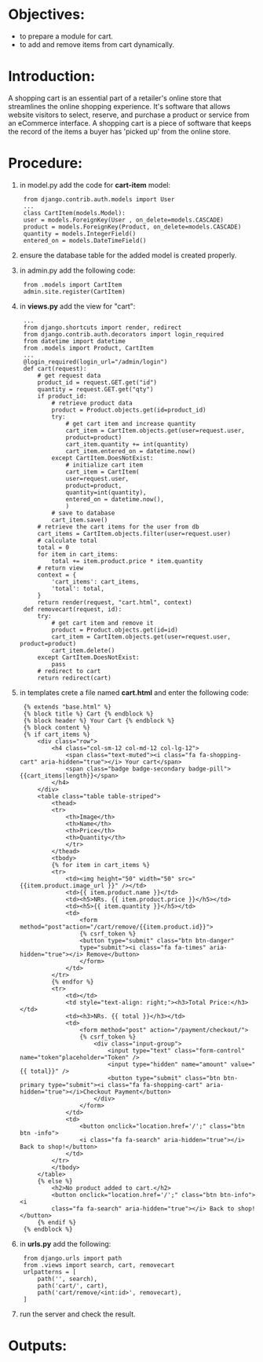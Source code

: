 # Objectives:
* to prepare a module for cart.
* to add and remove items from cart dynamically.

# Introduction:
A shopping cart is an essential part of a retailer's online store that streamlines the online shopping experience. It's software that allows website visitors to select, reserve, and purchase a product or service from an eCommerce interface.
A shopping cart is a piece of software that keeps the record of the items a buyer has 'picked up' from the online store.

# Procedure:
1. in model.py add the code for **cart-item** model:

        from django.contrib.auth.models import User
        ...
        class CartItem(models.Model):
        user = models.ForeignKey(User , on_delete=models.CASCADE)
        product = models.ForeignKey(Product, on_delete=models.CASCADE)
        quantity = models.IntegerField()
        entered_on = models.DateTimeField()

2. ensure the database table for the added model is created properly.

3. in admin.py add the following code:

        from .models import CartItem
        admin.site.register(CartItem)

4. in **views.py** add the view for "cart":

        ...
        from django.shortcuts import render, redirect
        from django.contrib.auth.decorators import login_required
        from datetime import datetime
        from .models import Product, CartItem
        ...
        @login_required(login_url="/admin/login")
        def cart(request):
            # get request data
            product_id = request.GET.get("id")
            quantity = request.GET.get("qty")
            if product_id:
                # retrieve product data
                product = Product.objects.get(id=product_id)
                try:
                    # get cart item and increase quantity
                    cart_item = CartItem.objects.get(user=request.user,
                    product=product)
                    cart_item.quantity += int(quantity)
                    cart_item.entered_on = datetime.now()
                except CartItem.DoesNotExist:
                    # initialize cart item
                    cart_item = CartItem(
                    user=request.user,
                    product=product,
                    quantity=int(quantity),
                    entered_on = datetime.now(),
                    )
                # save to database
                cart_item.save()
            # retrieve the cart items for the user from db
            cart_items = CartItem.objects.filter(user=request.user)
            # calculate total
            total = 0
            for item in cart_items:
                total += item.product.price * item.quantity
            # return view
            context = {
                'cart_items': cart_items,
                'total': total,
            }
            return render(request, "cart.html", context)
        def removecart(request, id):
            try:
                # get cart item and remove it
                product = Product.objects.get(id=id)
                cart_item = CartItem.objects.get(user=request.user, product=product)
                cart_item.delete()
            except CartItem.DoesNotExist:
                pass
            # redirect to cart
            return redirect(cart)

5. in templates crete a file named **cart.html** and enter the following code:

        {% extends "base.html" %}
        {% block title %} Cart {% endblock %}
        {% block header %} Your Cart {% endblock %}
        {% block content %}
        {% if cart_items %}
            <div class="row">
                <h4 class="col-sm-12 col-md-12 col-lg-12">
                    <span class="text-muted"><i class="fa fa-shopping-cart" aria-hidden="true"></i> Your cart</span>
                    <span class="badge badge-secondary badge-pill">{{cart_items|length}}</span>
                </h4>
            </div>
            <table class="table table-striped">
                <thead>
                <tr>
                    <th>Image</th>
                    <th>Name</th>
                    <th>Price</th>
                    <th>Quantity</th>
                    </tr>
                </thead>
                <tbody>
                {% for item in cart_items %}
                <tr>
                    <td><img height="50" width="50" src="{{item.product.image_url }}" /></td>
                    <td>{{ item.product.name }}</td>
                    <td><h5>NRs. {{ item.product.price }}</h5></td>
                    <td><h5>{{ item.quantity }}</h5></td>
                    <td>
                        <form method="post"action="/cart/remove/{{item.product.id}}">
                        {% csrf_token %}
                        <button type="submit" class="btn btn-danger"
                        type="submit"><i class="fa fa-times" aria-hidden="true"></i> Remove</button>
                        </form>
                    </td>
                </tr>
                {% endfor %}
                <tr>
                    <td></td>
                    <td style="text-align: right;"><h3>Total Price:</h3></td>
                    <td><h3>NRs. {{ total }}</h3></td>
                    <td>
                        <form method="post" action="/payment/checkout/">
                        {% csrf_token %}
                            <div class="input-group">
                                <input type="text" class="form-control" name="token"placeholder="Token" />
                                <input type="hidden" name="amount" value="{{ total}}" />
                                <button type="submit" class="btn btn-primary type="submit"><i class="fa fa-shopping-cart" aria-hidden="true"></i>Checkout Payment</button>
                            </div>
                        </form>
                    </td>
                    <td>
                        <button onclick="location.href='/';" class="btn btn -info">
                        <i class="fa fa-search" aria-hidden="true"></i> Back to shop!</button>
                    </td>
                </tr>
                </tbody>
            </table>
            {% else %}
                <h2>No product added to cart.</h2>
                <button onclick="location.href='/';" class="btn btn-info"><i
                class="fa fa-search" aria-hidden="true"></i> Back to shop!</button>
            {% endif %}
        {% endblock %}

6. in **urls.py** add the following:

        from django.urls import path
        from .views import search, cart, removecart
        urlpatterns = [
            path('', search),
            path('cart/', cart),
            path('cart/remove/<int:id>', removecart),
        ]

7. run the server and check the result.

# Outputs:

